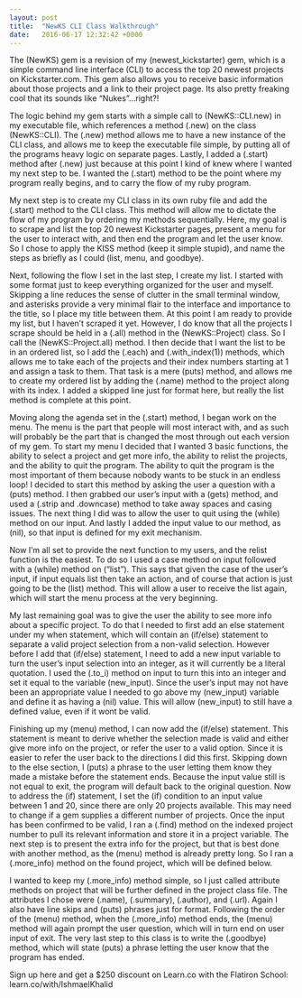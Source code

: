 ```yaml
---
layout: post
title:  "NewKS CLI Class Walkthrough"
date:   2016-06-17 12:32:42 +0000
---
```



The (NewKS) gem is a revision of my (newest_kickstarter) gem, which is a simple command line interface (CLI) to access the top 20 newest projects on Kickstarter.com. This gem also allows you to receive basic information about those projects and a link to their project page. Its also pretty freaking cool that its sounds like “Nukes”…right?!

The logic behind my gem starts with a simple call to (NewKS::CLI.new) in my executable file, which references a method (.new) on the class (NewKS::CLI). The (.new) method allows me to have a new instance of the CLI class, and allows me to keep the executable file simple, by putting all of the programs heavy logic on separate pages. Lastly, I added a (.start) method after (.new) just because at this point I kind of knew where I wanted my next step to be. I wanted the (.start) method to be the point where my program really begins, and to carry the flow of my ruby program.

 My next step is to create my CLI class in its own ruby file and add the (.start) method to the CLI class. This method will allow me to dictate the flow of my program by ordering my methods sequentially. Here, my goal is to scrape and list the top 20 newest Kickstarter pages, present a menu for the user to interact with, and then end the program and let the user know. So I chose to apply the KISS method (keep it simple stupid), and name the steps as briefly as I could (list, menu, and goodbye).

Next, following the flow I set in the last step, I create my list. I started with some format just to keep everything organized for the user and myself. Skipping a line reduces the sense of clutter in the small terminal window, and asterisks provide a very minimal flair to the interface and importance to the title, so I place my title between them. At this point I am ready to provide my list, but I haven’t scraped it yet. However, I do know that all the projects I scrape should be held in a (.all) method in the (NewKS::Project) class. So I call the (NewKS::Project.all) method. I then decide that I want the list to be in an ordered list, so I add the (.each) and (.with_index(1)) methods, which allows me to take each of the projects and their index numbers starting at 1 and assign a task to them. That task is a mere (puts) method, and allows me to create my ordered list by adding the (.name) method to the project along with its index. I added a skipped line just for format here, but really the list method is complete at this point.

Moving along the agenda set in the (.start) method, I began work on the menu. The menu is the part that people will most interact with, and as such will probably be the part that is changed the most through out each version of my gem. To start my menu I decided that I wanted 3 basic functions, the ability to select a project and get more info, the ability to relist the projects, and the ability to quit the program. The ability to quit the program is the most important of them because nobody wants to be stuck in an endless loop! I decided to start this method by asking the user a question with a (puts) method. I then grabbed our user’s input with a (gets) method, and used a (.strip and .downcase) method to take away spaces and casing issues. The next thing I did was to allow the user to quit using the (while) method on our input. And lastly I added the input value to our method, as (nil), so that input is defined for my exit mechanism.

Now I’m all set to provide the next function to my users, and the relist function is the easiest. To do so I used a case method on input followed with a (while) method on (“list”). This says that given the case of the user’s input, if input equals list then take an action, and of course that action is just going to be the (list) method. This will allow a user to receive the list again, which will start the menu process at the very beginning.

My last remaining goal was to give the user the ability to see more info about a specific project. To do that I needed to first add an else statement under my when statement, which will contain an (if/else) statement to separate a valid project selection from a non-valid selection. However before I add that (if/else) statement, I need to add a new input variable to turn the user’s input selection into an integer, as it will currently be a literal quotation. I used the (.to_i) method on input to turn this into an integer and set it equal to the variable (new_input). Since the user’s input may not have been an appropriate value I needed to go above my (new_input) variable and define it as having a (nil) value. This will allow (new_input) to still have a defined value, even if it wont be valid.

Finishing up my (menu) method, I can now add the (if/else) statement. This statement is meant to derive whether the selection made is valid and either give more info on the project, or refer the user to a valid option. Since it is easier to refer the user back to the directions I did this first. Skipping down to the else section, I (puts) a phrase to the user letting them know they made a mistake before the statement ends. Because the input value still is not equal to exit, the program will default back to the original question. Now to address the (if) statement, I set the (if) condition to an input value between 1 and 20, since there are only 20 projects available. This may need to change if a gem supplies a different number of projects. Once the input has been confirmed to be valid, I ran a (.find) method on the indexed project number to pull its relevant information and store it in a project variable. The next step is to present the extra info for the project, but that is best done with another method, as the (menu) method is already pretty long. So I ran a (.more_info) method on the found project, which will be defined below.

I wanted to keep my (.more_info) method simple, so I just called attribute methods on project that will be further defined in the project class file. The attributes I chose were (.name), (.summary), (.author), and (.url). Again I also have line skips and (puts) phrases just for format. Following the order of the (menu) method, when the (.more_info) method ends, the (menu) method will again prompt the user question, which will in turn end on user input of exit. The very last step to this class is to write the (.goodbye) method, which will state (puts) a phrase letting the user know that the program has ended.

Sign up here and get a $250 discount on Learn.co with the Flatiron School: learn.co/with/IshmaelKhalid

